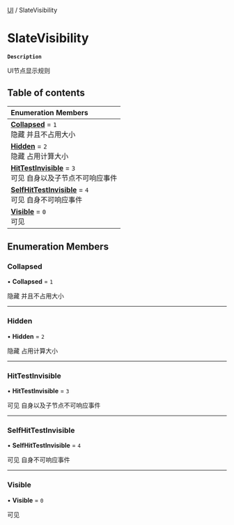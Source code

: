 [UI](../modules/UI.UI.md) / SlateVisibility

# SlateVisibility <Badge type="tip" text="Enumeration" />

**`Description`**

UI节点显示规则

## Table of contents

| Enumeration Members |
| :-----|
| **[Collapsed](UI.SlateVisibility.md#collapsed)** = ``1`` <br> 隐藏 并且不占用大小|
| **[Hidden](UI.SlateVisibility.md#hidden)** = ``2`` <br> 隐藏 占用计算大小|
| **[HitTestInvisible](UI.SlateVisibility.md#hittestinvisible)** = ``3`` <br> 可见 自身以及子节点不可响应事件|
| **[SelfHitTestInvisible](UI.SlateVisibility.md#selfhittestinvisible)** = ``4`` <br> 可见 自身不可响应事件|
| **[Visible](UI.SlateVisibility.md#visible)** = ``0`` <br> 可见|

## Enumeration Members

### Collapsed

• **Collapsed** = ``1``

隐藏 并且不占用大小

___

### Hidden

• **Hidden** = ``2``

隐藏 占用计算大小

___

### HitTestInvisible

• **HitTestInvisible** = ``3``

可见 自身以及子节点不可响应事件

___

### SelfHitTestInvisible

• **SelfHitTestInvisible** = ``4``

可见 自身不可响应事件

___

### Visible

• **Visible** = ``0``

可见
